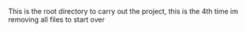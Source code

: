 This is the root directory to carry out the project, this is the 4th time im removing all files to start over
